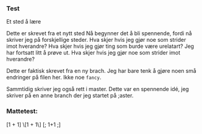 ### Test

Et sted å lære

Dette er skrevet fra et nytt sted
Nå begynner det å bli spennende, fordi nå skriver jeg på forskjellige steder.
Hva skjer hvis jeg gjør noe som strider imot hverandre? Hva skjer hvis jeg gjør ting som burde være urelatart?
Jeg har fortsatt litt å prøve ut. Hva skjer hvis jeg gjør noe som strider imot hverandre?


Dette er faktisk skrevet fra en ny brach. Jeg har bare tenk å gjøre noen små endringer på filen her. Ikke noe `fancy`.

Sammtidig skriver jeg også rett i master. Dette var en spennende idé, jeg skriver på en anne branch der jeg startet på ;aster.

### Mattetest:

\[1 + 1\]
\\[1 + 1\\]
[; 1+1 ;]
